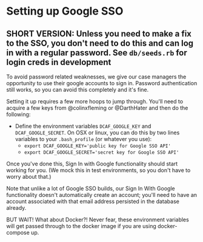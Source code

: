 # Setting up Google SSO

## SHORT VERSION: Unless you need to make a fix to the SSO, you don't need to do this and can log in with a regular password. See `db/seeds.rb` for login creds in development

To avoid password related weaknesses, we give our case managers the opportunity to use their google accounts to sign in. Password authentication still works, so you can avoid this completely and it's fine.

Setting it up requires a few more hoops to jump through. You'll need to acquire a few keys from @colinxfleming or @DarthHater and then do the following:

* Define the environment variables `DCAF_GOOGLE_KEY` and `DCAF_GOOGLE_SECRET`. On OSX or linux, you can do this by two lines variables to your `.bash_profile` (or whatever you use):
    - `export DCAF_GOOGLE_KEY='public key for Google SSO API'`
    - `export DCAF_GOOGLE_SECRET='secret key for Google SSO API'`

Once you've done this, Sign In with Google functionality should start working for you. (We mock this in test environments, so you don't have to worry about that.)

Note that unlike a lot of Google SSO builds, our Sign In With Google functionality doesn't automatically create an account; you'll need to have an account associated with that email address persisted in the database already.

BUT WAIT! What about Docker?! Never fear, these environment variables will get passed through to the docker image if you are using docker-compose up. 
